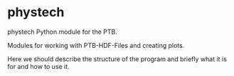 # phystech

phystech Python module for the PTB.

Modules for working with PTB-HDF-Files and creating plots.

Here we should describe the structure of the program and briefly what it is for and how to use it.
